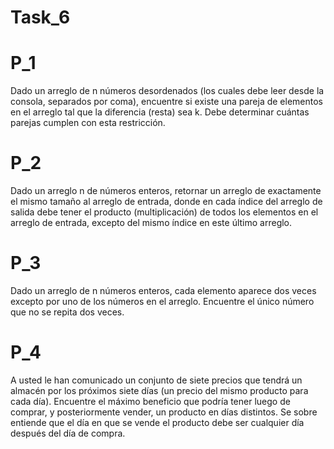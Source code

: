 # Task_6

# P_1
Dado un arreglo de n números desordenados (los cuales debe leer desde
la consola, separados por coma), encuentre si existe una pareja de elementos en el
arreglo tal que la diferencia (resta) sea k. Debe determinar cuántas parejas cumplen
con esta restricción.

# P_2
Dado un arreglo n de números enteros, retornar un arreglo de exactamente
el mismo tamaño al arreglo de entrada, donde en cada índice del arreglo de
salida debe tener el producto (multiplicación) de todos los elementos en el arreglo de
entrada, excepto del mismo índice en este último arreglo.

# P_3
Dado un arreglo de n números enteros, cada elemento aparece dos veces
excepto por uno de los números en el arreglo. Encuentre el único número que no se
repita dos veces.

# P_4
A usted le han comunicado un conjunto de siete precios que tendrá un
almacén por los próximos siete días (un precio del mismo producto para cada día).
Encuentre el máximo beneficio que podría tener luego de comprar, y posteriormente
vender, un producto en días distintos. Se sobre entiende que el día en que se vende
el producto debe ser cualquier día después del día de compra.
